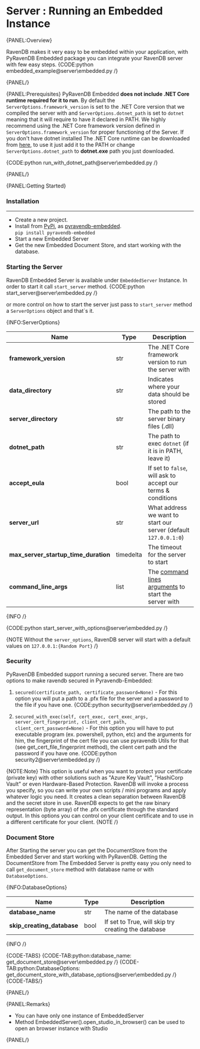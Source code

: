 ﻿# Server : Running an Embedded Instance

{PANEL:Overview}

RavenDB makes it very easy to be embedded within your application, 
with PyRavenDB Embedded package you can integrate your RavenDB server with few easy steps.
{CODE:python embedded_example@server\embedded.py /}

{PANEL/}

{PANEL:Prerequisites}
 PyRavenDB Embedded **does not include .NET Core runtime required for it to run**. 
 By default the `ServerOptions.framework_version` is set to the .NET Core version that we compiled the server with and `ServerOptions.dotnet_path` is set to `dotnet` meaning that it will require to have it declared in PATH. 
 We highly recommend using the .NET Core framework version defined in `ServerOptions.framework_version` for proper functioning of the Server.
 If you don't have dotnet installed The .NET Core runtime can be downloaded from [here](https://dotnet.microsoft.com/download),
to use it just add it to the PATH or change `ServerOptions.dotnet_path` to **dotnet.exe** path you just downloaded.

{CODE:python run_with_dotnet_path@server\embedded.py /}

{PANEL/}

{PANEL:Getting Started}

### Installation
---
* Create a new project.
* Install from [PyPi](https://pypi.org/), 
as [pyravendb-embedded](https://pypi.org/project/pyravendb-embedded/).<br />
`pip install pyravendb-embedded`
* Start a new Embedded Server
* Get the new Embedded Document Store, and start working with the database.

### Starting the Server
RavenDB Embedded Server is available under `EmbeddedServer` Instance. In order to start it call `start_server` method.
{CODE:python start_server@server\embedded.py /}

or more control on how to start the server just pass to `start_server` method a `ServerOptions` object and that`s it.

{INFO:ServerOptions}

| Name | Type | Description |
| ------------- | ------------- | ----- |
| **framework_version** | str | The .NET Core framework version to run the server with |
| **data_directory** | str | Indicates where your data should be stored |
| **server_directory** | str | The path to the server binary files (.dll) |
| **dotnet_path** | str | The path to exec `dotnet` (if it is in PATH, leave it)|
| **accept_eula** |  bool | If set to `false`, will ask to accept our terms & conditions |
| **server_url** | str | What address we want to start our server (default `127.0.0.1:0`) |
| **max_server_startup_time_duration** | timedelta | The timeout for the server to start |
| **command_line_args** | list | The [command lines arguments](../server/configuration/configuration-options#command-line-arguments) to start the server with |

{INFO /}

{CODE:python start_server_with_options@server\embedded.py /}

{NOTE  Without the `server_options`, RavenDB server will start with a default values on `127.0.0.1:{Random Port}`  /}

### Security
PyRavenDB Embedded support running a secured server.
There are two options to make ravendb secured in Pyravendb-Embedded:<br />

1) `secured(certificate_path, certificate_password=None)` - For this option you will put a path to a .pfx file for the server and a password to the file
if you have one.
    {CODE:python security@server\embedded.py /}

2) `secured_with_exec(self, cert_exec, cert_exec_args, server_cert_fingerprint, client_cert_path,
                          client_cert_password=None)` - For this option you will have to put executable program (ex. powershell, python, etc) and the arguments for him,
                          the fingerprint of the cert file you can use pyravendb Utils for that (see get_cert_file_fingerprint method), 
                          the client cert path and the password if you have one.
    {CODE:python security2@server\embedded.py /}

{NOTE:Note} This option is useful when you want to protect your certificate (private key) with other solutions such as "Azure Key Vault", 
"HashiCorp Vault" or even Hardware-Based Protection. RavenDB will invoke a process you specify, so you can write your own scripts / mini programs and apply whatever logic you need. 
It creates a clean separation between RavenDB and the secret store in use.
RavenDB expects to get the raw binary representation (byte array) of the .pfx certificate through the standard output.
In this options you can control on your client certificate and to use in a different certificate for your client.
{NOTE /}

### Document Store
After Starting the server you can get the DocumentStore from the Embedded Server and start working with PyRavenDB.
Getting the DocumentStore from The Embedded Server is pretty easy you only need to call `get_document_store` method with database name 
or with `DatabaseOptions`.

{INFO:DatabaseOptions}

| Name | Type | Description |
| ------------- | ------------- | ----- |
| **database_name** | str | The name of the database |
| **skip_creating_database** | bool | If set to True, will skip try creating the database  |

{INFO /}

{CODE-TABS}
{CODE-TAB:python:database_name: get_document_store@server\embedded.py /}
{CODE-TAB:python:DatabaseOptions: get_document_store_with_database_options@server\embedded.py /}
{CODE-TABS/}

{PANEL/}

{PANEL:Remarks}

* You can have only one instance of EmbeddedServer
* Method EmbeddedServer().open_studio_in_browser() can be used to open an browser instance with Studio

{PANEL/}
